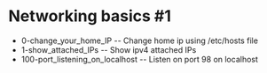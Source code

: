 # Networking basics #1
- 0-change_your_home_IP -- Change home ip using /etc/hosts file
- 1-show_attached_IPs -- Show ipv4 attached IPs
- 100-port_listening_on_localhost -- Listen on port 98 on localhost
